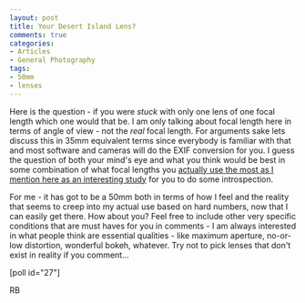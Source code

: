 ```yaml
---
layout: post
title: Your Desert Island Lens?
comments: true
categories:
- Articles
- General Photography
tags:
- 50mm
- lenses
---
```

Here is the question - if you were <em>stuck </em>with only one lens of one focal length which one would that be. I am only talking about focal length here in terms of angle of view - not the <em>real</em> focal length. For arguments sake lets discuss this in 35mm equivalent terms since everybody is familiar with that and most software and cameras will do the EXIF conversion for you. I guess the question of both your mind's eye and what you think would be best in some combination of what focal lengths you <a href="http://photo.rwboyer.com/2010/09/25/aperture-3-more-fun-with-metadata/">actually use the most as I mention here as an interesting study</a> for you to do some introspection.

For me - it has got to be a 50mm both in terms of how I feel and the reality that seems to creep into my actual use based on hard numbers, now that I can easily get there. How about you? Feel free to include other very specific conditions that are must haves for you in comments - I am always interested in what people think are essential qualities - like maximum aperture, no-or-low distortion, wonderful bokeh, whatever. Try not to pick lenses that don't exist in reality if you comment...

[poll id="27"]

RB